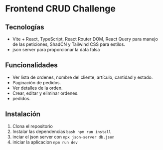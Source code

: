 # Frontend CRUD Challenge

## Tecnologías

- Vite + React, TypeScript, React Router DOM, React Query para manejo de las peticiones, ShadCN y Tailwind CSS para estilos.
- json server para proporcionar la data falsa

## Funcionalidades

- Ver lista de ordenes, nombre del cliente, artículo, cantidad y estado.
- Paginación de pedidos.
- Ver detalles de la orden.
- Crear, editar y eliminar ordenes.
- pedidos.

## Instalación

1. Clona el repositorio
2. Instalar las dependencias `bash npm run install `
3. inciar el json server con `npx json-server db.json `
4. iniciar la aplicacion `npm run dev `
